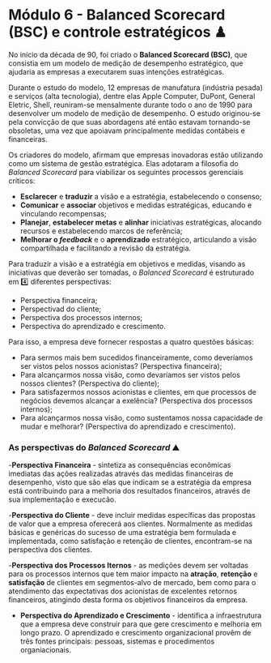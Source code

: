 # Módulo 6 - Balanced Scorecard (BSC) e controle estratégicos ♟

No início da década de 90, foi criado o **Balanced Scorecard (BSC)**, que consistia em um modelo de medição de desempenho estratégico, que ajudaria as empresas a executarem suas intenções estratégicas.

Durante o estudo do modelo, 12 empresas de manufatura (indústria pesada) e serviços (alta tecnologia), dentre elas Apple Computer, DuPont, General Eletric, Shell, reuniram-se mensalmente durante todo o ano de 1990 para desenvolver um modelo de medição de desempenho. O estudo originou-se pela convicção de que suas abordagens até então estavam tornando-se obsoletas, uma vez que apoiavam principalmente medidas contábeis e financeiras.

Os criadores do modelo, afirmam que empresas inovadoras estão utilizando como um sistema de gestão estratégica. Elas adotaram a filosofia do _Balanced Scorecard_ para viabilizar os seguintes processos gerenciais críticos:

- **Esclarecer** e **traduzir** a visão e a estratégia, estabelecendo o consenso;
- **Comunicar** e **associar** objetivos e medidas estratégicas, educando e vinculando recompensas;
- **Planejar**, **estabelecer metas** e **alinhar** iniciativas estratégicas, alocando recursos e estabelecendo marcos de referência;
- **Melhorar o _feedback_** e o **aprendizado** estratégico, articulando a visão compartilhada e facilitando a revisão da estratégia.

Para traduzir a visão e a estratégia em objetivos e medidas, visando as iniciativas que deverão ser tomadas, o _Balanced Scorecard_ é estruturado em
4️⃣ diferentes perspectivas:

- Perspectiva financeira;
- Perspectivad do cliente;
- Perspectiva dos processos internos;
- Perspectiva do aprendizado e crescimento.

Para isso, a empresa deve fornecer respostas a quatro questões básicas:

- Para sermos mais bem sucedidos financeiramente, como deveríamos ser vistos pelos nossos acionistas? (Perspectiva financeira);
- Para alcançarmos nossa visão, como devaríamos ser vistos pelos nossos clientes? (Perspectiva do cliente);
- Para satisfazermos nossos acionistas e clientes, em que processos de negócios devemos alcançar a exelência? (Perspectiva dos processos internos);
- Para alcançarmos nossa visão, como sustentamos nossa capacidade de mudar e melhorar? (Perspectiva do aprendizado e crescimento).

### As perspectivas do _Balanced Scorecard_ ⛰

-**Perspectiva Financeira** - sintetiza as consequências econômicas imediatas das ações realizadas através das medidas financeiras de desempenho, visto que são elas que indicam se a estratégia da empresa está contribuindo para a melhoria dos resultados financeiros, através de sua implementação e execucão.

-**Perspectiva do Cliente** - deve incluir medidas específicas das propostas de valor que a empresa oferecerá aos clientes. Normalmente as medidas básicas e genéricas do sucesso de uma estratégia bem formulada e implementada, como satisfação e retenção de clientes, encontram-se na perspectiva dos clientes.

-**Perspectiva dos Processos Iternos** - as medições devem ser voltadas para os processos internos que tem maior impacto na **atração**, **retenção** e **satisfação** de clientes em segmentos-alvo de mercado, bem como para o atendimento das expectativas dos acionistas de excelentes retornos financeiros, atingindo desta forma os objetivos financeiros da empresa.

- **Perspectiva do Aprendizado e Crescimento** - identifica a infraestrutura que a empresa deve construir para que gere crescimento e melhoria em longo prazo. O aprendizado e crescimento organizacional provêm de três fontes principais: pessoas, sistemas e procedimentos organiacionais.
